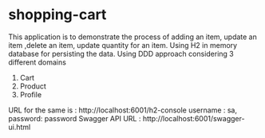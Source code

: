 # shopping-cart

This application is to demonstrate the process of adding an item, update an item ,delete an item, update quantity for an item.
Using H2 in memory database for persisting the data.
Using DDD approach considering 3 different domains
1. Cart
2. Product
3. Profile

URL for the same is : http://localhost:6001/h2-console username : sa, password: password
Swagger API URL : http://localhost:6001/swagger-ui.html


